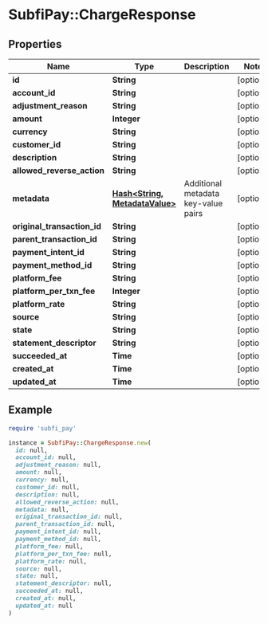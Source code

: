 # SubfiPay::ChargeResponse

## Properties

| Name | Type | Description | Notes |
| ---- | ---- | ----------- | ----- |
| **id** | **String** |  | [optional] |
| **account_id** | **String** |  | [optional] |
| **adjustment_reason** | **String** |  | [optional] |
| **amount** | **Integer** |  | [optional] |
| **currency** | **String** |  | [optional] |
| **customer_id** | **String** |  | [optional] |
| **description** | **String** |  | [optional] |
| **allowed_reverse_action** | **String** |  | [optional] |
| **metadata** | [**Hash&lt;String, MetadataValue&gt;**](MetadataValue.md) | Additional metadata key-value pairs | [optional] |
| **original_transaction_id** | **String** |  | [optional] |
| **parent_transaction_id** | **String** |  | [optional] |
| **payment_intent_id** | **String** |  | [optional] |
| **payment_method_id** | **String** |  | [optional] |
| **platform_fee** | **String** |  | [optional] |
| **platform_per_txn_fee** | **Integer** |  | [optional] |
| **platform_rate** | **String** |  | [optional] |
| **source** | **String** |  | [optional] |
| **state** | **String** |  | [optional] |
| **statement_descriptor** | **String** |  | [optional] |
| **succeeded_at** | **Time** |  | [optional] |
| **created_at** | **Time** |  | [optional] |
| **updated_at** | **Time** |  | [optional] |

## Example

```ruby
require 'subfi_pay'

instance = SubfiPay::ChargeResponse.new(
  id: null,
  account_id: null,
  adjustment_reason: null,
  amount: null,
  currency: null,
  customer_id: null,
  description: null,
  allowed_reverse_action: null,
  metadata: null,
  original_transaction_id: null,
  parent_transaction_id: null,
  payment_intent_id: null,
  payment_method_id: null,
  platform_fee: null,
  platform_per_txn_fee: null,
  platform_rate: null,
  source: null,
  state: null,
  statement_descriptor: null,
  succeeded_at: null,
  created_at: null,
  updated_at: null
)
```

